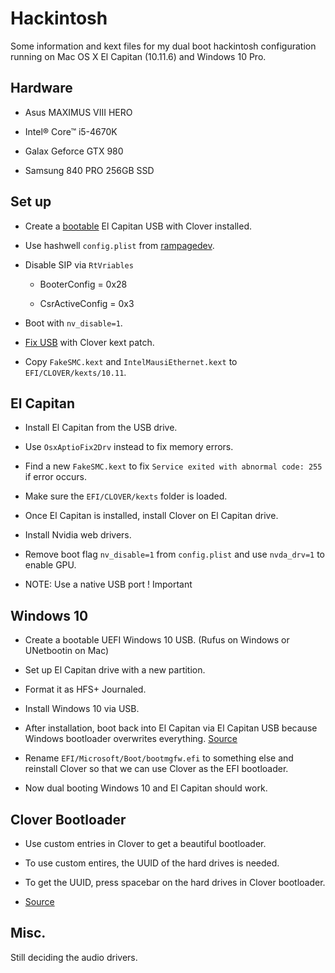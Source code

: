 # Hackintosh

Some information and kext files for my dual boot hackintosh configuration running on Mac OS X El Capitan (10.11.6) and Windows 10 Pro.

## Hardware
- Asus MAXIMUS VIII HERO

- Intel® Core™ i5-4670K

- Galax Geforce GTX 980

- Samsung 840 PRO 256GB SSD

## Set up

- Create a [bootable](https://eladnava.com/install-os-x-10-11-el-capitan-on-hackintosh-vanilla/) El Capitan USB with Clover installed.

- Use hashwell `config.plist` from [rampagedev](http://www.rampagedev.com/?page_id=144).

- Disable SIP via `RtVriables`
    - BooterConfig = 0x28

    - CsrActiveConfig = 0x3

- Boot with `nv_disable=1`.

- [Fix USB](http://www.insanelymac.com/forum/topic/308325-guide-1011-full-speed-usb-series-89-keeping-vanilla-sle/page-9#entry2175618) with Clover kext patch.

- Copy `FakeSMC.kext` and `IntelMausiEthernet.kext` to `EFI/CLOVER/kexts/10.11`.


## El Capitan

- Install El Capitan from the USB drive.

- Use `OsxAptioFix2Drv` instead to fix memory errors.

- Find a new `FakeSMC.kext` to fix `Service exited with abnormal code: 255` if error occurs.

- Make sure the `EFI/CLOVER/kexts` folder is loaded.

- Once El Capitan is installed, install Clover on El Capitan drive.

- Install Nvidia web drivers.

- Remove boot flag `nv_disable=1` from `config.plist` and use `nvda_drv=1` to enable GPU.

- NOTE: Use a native USB port ! Important

## Windows 10

- Create a bootable UEFI Windows 10 USB. (Rufus on Windows or UNetbootin on Mac)

- Set up El Capitan drive with a new partition.

- Format it as HFS+ Journaled.

- Install Windows 10 via USB.

- After installation, boot back into El Capitan via El Capitan USB because Windows bootloader overwrites everything. [Source](http://www.macbreaker.com/2016/04/dual-boot-windows-os-x-same-hard-disk-clover.html)

- Rename `EFI/Microsoft/Boot/bootmgfw.efi` to something else and reinstall Clover so that we can use Clover as the EFI bootloader.

- Now dual booting Windows 10 and El Capitan should work.

## Clover Bootloader

- Use custom entries in Clover to get a beautiful bootloader.

- To use custom entires, the UUID of the hard drives is needed.

- To get the UUID, press spacebar on the hard drives in Clover bootloader.

- [Source](https://www.youtube.com/watch?v=waJeLVZwXUA)

## Misc.

Still deciding the audio drivers.
